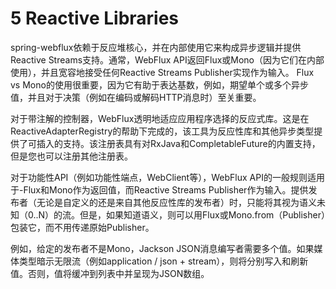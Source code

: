 # 5 Reactive Libraries

spring-webflux依赖于反应堆核心，并在内部使用它来构成异步逻辑并提供Reactive Streams支持。通常，WebFlux API返回Flux或Mono（因为它们在内部使用），并且宽容地接受任何Reactive Streams Publisher实现作为输入。 Flux vs Mono的使用很重要，因为它有助于表达基数，例如，期望单个或多个异步值，并且对于决策（例如在编码或解码HTTP消息时）至关重要。

对于带注解的控制器，WebFlux透明地适应应用程序选择的反应式库。这是在ReactiveAdapterRegistry的帮助下完成的，该工具为反应性库和其他异步类型提供了可插入的支持。该注册表具有对RxJava和CompletableFuture的内置支持，但是您也可以注册其他注册表。

对于功能性API（例如功能性端点，WebClient等），WebFlux API的一般规则适用于-Flux和Mono作为返回值，而Reactive Streams Publisher作为输入。提供发布者（无论是自定义的还是来自其他反应性库的发布者）时，只能将其视为语义未知（0..N）的流。但是，如果知道语义，则可以用Flux或Mono.from（Publisher）包装它，而不用传递原始Publisher。

例如，给定的发布者不是Mono，Jackson JSON消息编写者需要多个值。如果媒体类型暗示无限流（例如application / json + stream），则将分别写入和刷新值。否则，值将缓冲到列表中并呈现为JSON数组。

